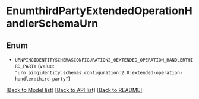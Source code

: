 # EnumthirdPartyExtendedOperationHandlerSchemaUrn

## Enum


* `URNPINGIDENTITYSCHEMASCONFIGURATION2_0EXTENDED_OPERATION_HANDLERTHIRD_PARTY` (value: `"urn:pingidentity:schemas:configuration:2.0:extended-operation-handler:third-party"`)


[[Back to Model list]](../README.md#documentation-for-models) [[Back to API list]](../README.md#documentation-for-api-endpoints) [[Back to README]](../README.md)


